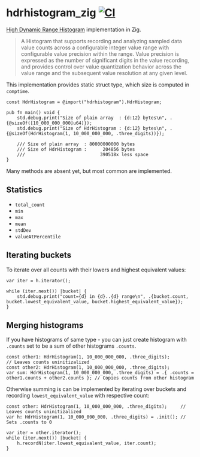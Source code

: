 # hdrhistogram_zig [![CI](https://github.com/floatdrop/hdrhistogram_zig/actions/workflows/ci.yaml/badge.svg)](https://github.com/floatdrop/hdrhistogram_zig/actions/workflows/ci.yaml)

[High Dynamic Range Histogram](https://github.com/HdrHistogram/HdrHistogram) implementation in Zig.

> A Histogram that supports recording and analyzing sampled data value counts
> across a configurable integer value range with configurable value precision
> within the range. Value precision is expressed as the number of significant
> digits in the value recording, and provides control over value quantization
> behavior across the value range and the subsequent value resolution at any
> given level.

This implementation provides static struct type, which size is computed in
`comptime`.

```zig
const HdrHistogram = @import("hdrhistogram").HdrHistogram;

pub fn main() void {
    std.debug.print("Size of plain array  : {d:12} bytes\n", .{@sizeOf([10_000_000_000]u64)});
    std.debug.print("Size of HdrHistogram : {d:12} bytes\n", .{@sizeOf(HdrHistogram(1, 10_000_000_000, .three_digits))});

    /// Size of plain array  : 80000000000 bytes
    /// Size of HdrHistogram :      204856 bytes
    ///                            390518x less space
}
```

Many methods are absent yet, but most common are implemented.

## Statistics

 - `total_count`
 - `min`
 - `max`
 - `mean`
 - `stdDev`
 - `valueAtPercentile`

## Iterating buckets

To iterate over all counts with their lowers and highest equivalent values:

```zig
var iter = h.iterator();

while (iter.next()) |bucket| {
    std.debug.print("count={d} in {d}..{d} range\n", .{bucket.count, bucket.lowest_equivalent_value, bucket.highest_equivalent_value});
}
```

## Merging histograms

If you have histograms of same type - you can just create histogram with `.counts` set to be a sum of other histograms `.counts`.

```zig
const other1: HdrHistogram(1, 10_000_000_000, .three_digits);                         // Leaves counts uninitizalized
const other2: HdrHistogram(1, 10_000_000_000, .three_digits);
var sum: HdrHistogram(1, 10_000_000_000, .three_digits) = .{ .counts = other1.counts + other2.counts }; // Copies counts from other histogram
```

Otherwise summing is can be implemented by iterating over buckets and recording `lowest_equivalent_value` with respective count:

```zig
const other: HdrHistogram(1, 10_000_000_000, .three_digits);     // Leaves counts uninitizalized
var h: HdrHistogram(1, 10_000_000_000, .three_digits) = .init(); // Sets .counts to 0

var iter = other.iterator();
while (iter.next()) |bucket| {
    h.recordN(iter.lowest_equivalent_value, iter.count);
}
```
